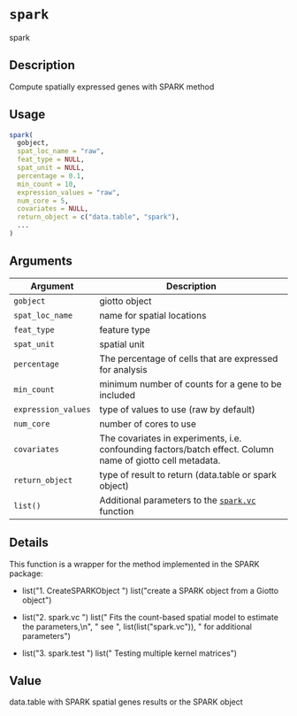 # `spark`

spark


## Description

Compute spatially expressed genes with SPARK method


## Usage

```r
spark(
  gobject,
  spat_loc_name = "raw",
  feat_type = NULL,
  spat_unit = NULL,
  percentage = 0.1,
  min_count = 10,
  expression_values = "raw",
  num_core = 5,
  covariates = NULL,
  return_object = c("data.table", "spark"),
  ...
)
```


## Arguments

Argument      |Description
------------- |----------------
`gobject`     |     giotto object
`spat_loc_name`     |     name for spatial locations
`feat_type`     |     feature type
`spat_unit`     |     spatial unit
`percentage`     |     The percentage of cells that are expressed for analysis
`min_count`     |     minimum number of counts for a gene to be included
`expression_values`     |     type of values to use (raw by default)
`num_core`     |     number of cores to use
`covariates`     |     The covariates in experiments, i.e. confounding factors/batch effect. Column name of giotto cell metadata.
`return_object`     |     type of result to return (data.table or spark object)
`list()`     |     Additional parameters to the [`spark.vc`](#spark.vc) function


## Details

This function is a wrapper for the method implemented in the SPARK package:
   

*  list("1. CreateSPARKObject ") list("create a SPARK object from a Giotto object")   

*  list("2. spark.vc ") list(" Fits the count-based spatial model to estimate the parameters,\n", " see ", list(list("spark.vc")), " for additional parameters")   

*  list("3. spark.test ") list(" Testing multiple kernel matrices")


## Value

data.table with SPARK spatial genes results or the SPARK object


